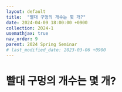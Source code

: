 ```yaml
---
layout: default
title:  "빨대 구멍의 개수는 몇 개?"
date: 2024-04-09 18:00:00 +0900
collection: 2024-1
usemathjax: true
nav_order: 9
parent: 2024 Spring Seminar
# last_modified_date: 2023-03-06 +0900
---
```

# 빨대 구멍의 개수는 몇 개?
<!-- ## <center> Abstract </center>
Francis Guthrie claimed in 1852 the four color problem. We
proof two essential lemmas and then solve six color problem. We expand
the proof of six color problem into five, four color problem. Kempe
published this proof in 1879. However the flaw was discovered in 1890
by Heawood. Although flawed, Kempe’s idea was used as one of a basic
tool. -->
<!-- ## Video Link -->

<!-- [![Video Label](https://img.youtube.com/vi/KhZUkZy80sI/hqdefault.jpg)](https://youtu.be/KhZUkZy80sI) -->

<!-- ## PDF Download -->

<!-- <a target='_blank' href='../2024-1/2024-1_download/region.pdf'>Region Select Game PDF</a> -->